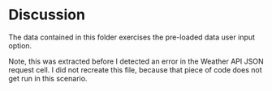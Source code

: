 # Discussion

The data contained in this folder exercises the pre-loaded data user input option.

Note, this was extracted before I detected an error in the Weather API JSON request cell.  I did not recreate this file, because that piece of code does not get run in this scenario.
